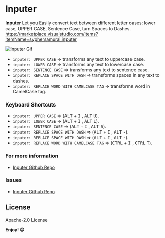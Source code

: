 # Inputer

**Inputer** Let you Easily convert text between different letter cases: lower case, UPPER CASE, Sentence Case, turn Spaces to Dashes.
https://marketplace.visualstudio.com/items?itemName=syphersamurai.inputer

![Inputer Gif](https://syphersamurai.github.io/inputer/images/Screenshots/inputer.gif)


- `inputer: UPPER CASE` => transforms any text to uppercase case.
- `inputer: LOWER CASE` => transforms any text to lowercase case.
- `inputer: SENTENCE CASE` => transforms any text to sentence case.
- `inputer: REPLACE SPACE WITH DASH` => transforms spaces in any text to dashes.
- `inputer: REPLACE WORD WITH CAMELCASE TAG` => transforms word in CamelCase tag.

### Keyboard Shortcuts

- `inputer: UPPER CASE` => (<kbd>ALT</kbd> + <kbd>I</kbd> , <kbd>ALT</kbd> <kbd>U</kbd>).
- `inputer: LOWER CASE` => (<kbd>ALT</kbd> + <kbd>I</kbd> , <kbd>ALT</kbd> <kbd>L</kbd>).
- `inputer: SENTENCE CASE` => (<kbd>ALT</kbd> + <kbd>I</kbd> , <kbd>ALT</kbd> <kbd>S</kbd>).
- `inputer: REPLACE SPACE WITH DASH` => (<kbd>ALT</kbd> + <kbd>I</kbd> , <kbd>ALT</kbd> <kbd>-</kbd>).
- `inputer: REPLACE SPACE WITH DASH` => (<kbd>ALT</kbd> + <kbd>I</kbd> , <kbd>ALT</kbd> <kbd>-</kbd>).
- `inputer: REPLACE WORD WITH CAMELCASE TAG` => (<kbd>CTRL</kbd> + <kbd>I</kbd> , <kbd>CTRL</kbd> <kbd>T</kbd>).

### For more information

- [Inputer Github Repo](https://github.com/syphersamurai/inputer)

### Issues

- [Inputer Github Repo](https://github.com/syphersamurai/inputer/issues)

## License

Apache-2.0 License

**Enjoy! 😊**
